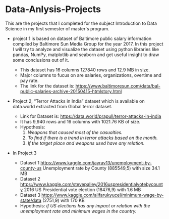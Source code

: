 # Data-Anlysis-Projects
This are the projects that I completed for the subject Introduction to Data Science in my first semester of master's program.

- project 1 is based on dataset of Baltimore public salary information compiled by Baltimore Sun Media Group for the year 2017.
In this project I will try to analyze and visualize the dataset using python libraries like pandas, NumPy, matplotlib and seaborn and get useful insight to draw some conclusions out of it.
  * This dataset has 16 columns 127840 rows and 12.9 MB in size.
  * Major columns to fucus on are salaries, organizations, overtime and pay rate. 
  * The link for the dataset is: https://www.baltimoresun.com/data/bal-public-salaries-archive-20150415-htmlstory.html

- Project 2, “Terror Attacks in India” dataset which is available on data.world extracted from Global terror dataset.
  * Link for Dataset is: https://data.world/prapull/terror-attacks-in-india
  * It has 9,940 rows and 16 columns with 1021.76 KB of size.
  * Hypothesis:
    1.	_Weapons that caused most of the casualties._
    2.	_To find if there is a trend in terror attacks based on the month._
    3.	_If the target place and weapons used have any relation._

- In Project 3
  - Dataset 1 https://www.kaggle.com/jayrav13/unemployment-by-county-us Unemployment rate by County (885549,5) with size 34.1 MB
  - Dataset 2 https://www.kaggle.com/stevepalley/2016uspresidentialvotebycounty 2016 US Presidential vote election (18476,9) with 1.6 MB 
  - Dataset 3 https://www.kaggle.com/alifarukyucel/minimum-wage-by-state/data (2751,9) with 170 KB 
  - Hypothesis: _if US elections has any impact or relation with the unemployment rate and minimum wages in the country._
